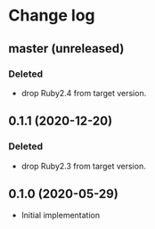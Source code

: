 # Change log

## master (unreleased)
### Deleted
- drop Ruby2.4 from target version.

## 0.1.1 (2020-12-20)
### Deleted
- drop Ruby2.3 from target version.

## 0.1.0 (2020-05-29)
- Initial implementation
